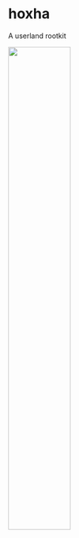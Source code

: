 # hoxha
A userland rootkit 

<img src="https://upload.wikimedia.org/wikipedia/commons/f/fe/Enver_Hoxha_%28portret%29.jpg" width="50%" height="50%" align="center" />
